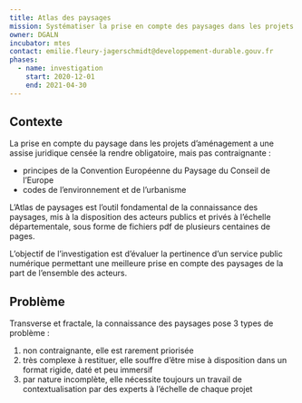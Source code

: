 ```yaml
---
title: Atlas des paysages
mission: Systématiser la prise en compte des paysages dans les projets d'aménagement du territoire
owner: DGALN
incubator: mtes
contact: emilie.fleury-jagerschmidt@developpement-durable.gouv.fr
phases:
  - name: investigation
    start: 2020-12-01
    end: 2021-04-30
---
```


## Contexte

La prise en compte du paysage dans les projets d’aménagement a une assise juridique censée la rendre obligatoire, mais pas contraignante :
* principes de la Convention Européenne du Paysage du Conseil de l’Europe
* codes de l’environnement et de l’urbanisme

L’Atlas de paysages est l’outil fondamental de la connaissance des paysages, mis à la disposition des acteurs publics et privés à l’échelle départementale, sous forme de fichiers pdf de plusieurs centaines de pages.

L’objectif de l’investigation est d’évaluer la pertinence d’un service public numérique permettant une meilleure prise en compte des paysages de la part de l’ensemble des acteurs.

## Problème

Transverse et fractale, la connaissance des paysages pose 3 types de problème :

1. non contraignante, elle est rarement priorisée
2. très complexe à restituer, elle souffre d’être mise à disposition dans un format rigide, daté et peu immersif
3. par nature incomplète, elle nécessite toujours un travail de contextualisation par des experts à l’échelle de chaque projet
